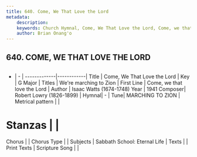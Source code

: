 ```yaml
---
title: 640. Come, We That Love the Lord
metadata:
    description: 
    keywords: Church Hymnal, Come, We That Love the Lord, Come, we that love the Lord , We're marching to Zion
    author: Brian Onang'o
---
```



## 640. COME, WE THAT LOVE THE LORD

```txt

```

- |   -  |
-------------|------------|
Title | Come, We That Love the Lord |
Key | G Major |
Titles | We're marching to Zion |
First Line | Come, we that love the Lord  |
Author | Isaac Watts (1674-1748)
Year | 1941
Composer| Robert Lowry (1826-1899) |
Hymnal|  - |
Tune| MARCHING TO ZION |
Metrical pattern | |
# Stanzas |  |
Chorus |  |
Chorus Type |  |
Subjects | Sabbath School: Eternal Life |
Texts |  |
Print Texts | 
Scripture Song |  |
  
